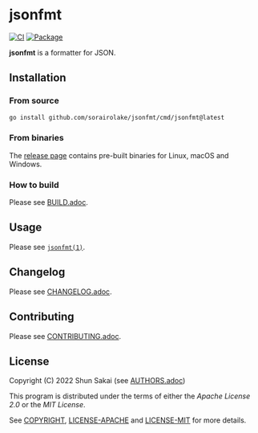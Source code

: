 # jsonfmt

[![CI][ci-badge]][ci-url]
[![Package][package-badge]][package-url]

**jsonfmt** is a formatter for JSON.

## Installation

### From source

```sh
go install github.com/sorairolake/jsonfmt/cmd/jsonfmt@latest
```

### From binaries

The [release page][release-page-url] contains pre-built binaries for Linux,
macOS and Windows.

### How to build

Please see [BUILD.adoc](BUILD.adoc).

## Usage

Please see [`jsonfmt(1)`](doc/man/man1/jsonfmt.1.adoc).

## Changelog

Please see [CHANGELOG.adoc](CHANGELOG.adoc).

## Contributing

Please see [CONTRIBUTING.adoc](CONTRIBUTING.adoc).

## License

Copyright (C) 2022 Shun Sakai (see [AUTHORS.adoc](AUTHORS.adoc))

This program is distributed under the terms of either the _Apache License 2.0_
or the _MIT License_.

See [COPYRIGHT](COPYRIGHT), [LICENSE-APACHE](LICENSE-APACHE) and
[LICENSE-MIT](LICENSE-MIT) for more details.

[ci-badge]: https://github.com/sorairolake/jsonfmt/workflows/CI/badge.svg
[ci-url]: https://github.com/sorairolake/jsonfmt/actions?query=workflow%3ACI
[package-badge]: https://pkg.go.dev/badge/github.com/sorairolake/jsonfmt.svg
[package-url]: https://pkg.go.dev/github.com/sorairolake/jsonfmt
[release-page-url]: https://github.com/sorairolake/jsonfmt/releases
